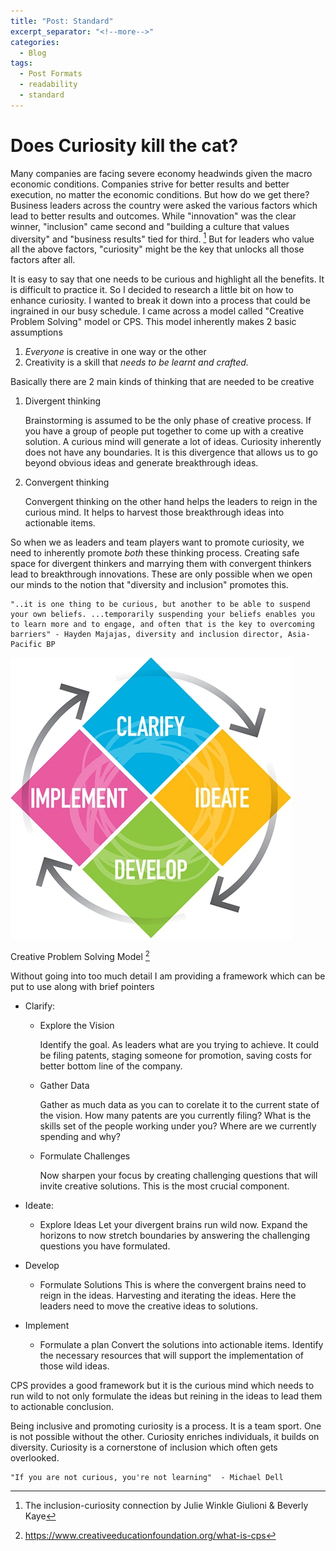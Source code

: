 ```yaml
---
title: "Post: Standard"
excerpt_separator: "<!--more-->"
categories:
  - Blog
tags:
  - Post Formats
  - readability
  - standard
---
```


# Does Curiosity kill the cat?

Many companies are facing severe economy headwinds given the macro economic conditions. Companies strive for better results and better execution, no matter the economic conditions. But how do we get there? Business leaders across the country were asked the various factors which lead to better results and outcomes. While "innovation" was the clear winner, "inclusion" came second and "building a culture that values diversity" and "business results" tied for third. [^1] But for leaders who value all the above factors, "curiosity" might be the key that unlocks all those factors after all.

It is easy to say that one needs to be curious and highlight all the benefits. It is difficult to practice it. So I decided to research a little bit on how to enhance curiosity. I wanted to break it down into a process that could be ingrained in our busy schedule. I came across a model called "Creative Problem Solving" model or CPS. This model inherently makes 2 basic assumptions
1. *Everyone* is creative in one way or the other
2. Creativity is a skill that *needs to be learnt and crafted.*

Basically there are 2 main kinds of thinking that are needed to be creative
1. Divergent thinking

    Brainstorming is assumed to be the only phase of creative process. If you have a group of people put together to come up with a creative solution. A curious mind will generate a lot of ideas. Curiosity inherently does not have any boundaries. It is this divergence that allows us to go beyond obvious ideas and generate breakthrough ideas.

2. Convergent thinking

   Convergent thinking on the other hand helps the leaders to reign in the curious mind. It helps to harvest those breakthrough ideas into actionable items.


So when we as leaders and team players want to promote curiosity, we need to inherently promote *both* these thinking process. Creating safe space for divergent thinkers and marrying them with convergent thinkers lead to breakthrough innovations. These are only possible when we open our minds to the notion that "diversity and inclusion" promotes this.

    "..it is one thing to be curious, but another to be able to suspend your own beliefs. ...temporarily suspending your beliefs enables you to learn more and to engage, and often that is the key to overcoming barriers" - Hayden Majajas, diversity and inclusion director, Asia-Pacific BP


![](../assets/CSP_Process_Model.png)

Creative Problem Solving Model [^2]


Without going into too much detail I am providing a framework which can be put to use along with brief pointers

- Clarify:
  - Explore the Vision

    Identify the goal. As leaders what are you trying to achieve. It could be filing patents, staging someone for promotion, saving costs for better bottom line of the company.

  - Gather Data

    Gather as much data as you can to corelate it to the current state of the vision. How many patents are you currently filing? What is the skills set of the people working under you? Where are we currently spending and why?

  - Formulate Challenges

    Now sharpen your focus by creating challenging questions that will invite creative solutions. This is the most crucial component.

- Ideate:
  - Explore Ideas
    Let your divergent brains run wild now. Expand the horizons to now stretch boundaries by answering the challenging questions you have formulated.

- Develop
  - Formulate Solutions
    This is where the convergent brains need to reign in the ideas. Harvesting and iterating the ideas. Here the leaders need to move the creative ideas to solutions.

- Implement
  - Formulate a plan
    Convert the solutions into actionable items. Identify the necessary resources that will support the implementation of those wild ideas.

CPS provides a good framework but it is the curious mind which needs to run wild to not only formulate the ideas but reining in the ideas to lead them to actionable conclusion.

Being inclusive and promoting curiosity is a process. It is a team sport. One is not possible without the other. Curiosity enriches individuals, it builds on diversity. Curiosity is a cornerstone of inclusion which often gets overlooked.

    "If you are not curious, you're not learning"  - Michael Dell

[^1]: The inclusion-curiosity connection by Julie Winkle Giulioni & Beverly Kaye

[^2]: https://www.creativeeducationfoundation.org/what-is-cps
